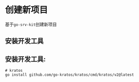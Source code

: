 # 创建新项目

基于`go-srv-kit`创建新项目

## 安装开发工具

## **安装开发工具:**

```shell
# kratos
go install github.com/go-kratos/kratos/cmd/kratos/v2@latest
```
